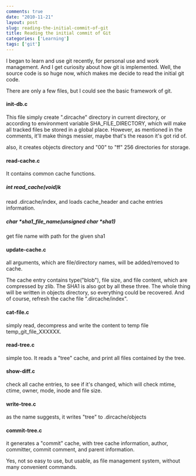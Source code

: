 ```yaml
---
comments: true
date: "2010-11-21"
layout: post
slug: reading-the-initial-commit-of-git
title: Reading the initial commit of Git
categories: ['Learning']
tags: ['git']
---
```


I began to learn and use git recently, for personal use and work management. And I get curiosity about how git is implemented. Well, the source code is so huge now, which makes me decide to read the initial git code.

There are only a few files, but I could see the basic framework of git.

#### init-db.c

This file simply create ".dircache" directory in current directory, or according to environment variable SHA_FILE_DIRECTORY, which will make all tracked files be stored in a global place. However, as mentioned in the comments, it'll make things messier, maybe that's the reason it's got rid of.

also, it creates objects directory and "00" to "ff" 256 directories for storage.

#### read-cache.c

It contains common cache functions.

##### int read_cache(void)k

read .dircache/index, and loads cache_header and cache entries information.

##### char *sha1_file_name(unsigned char *sha1)

get file name with path for the given sha1

#### update-cache.c

all arguments, which are file/directory names, will be added/removed to cache.

The cache entry contains type("blob"), file size, and file content, which are compressed by zlib. The SHA1 is also got by all these three. The whole thing will be written in objects directory, so everything could be recovered. And of course, refresh the cache file ".dircache/index".

#### cat-file.c

simply read, decompress and write the content to temp file temp_git_file_XXXXXX.

#### read-tree.c

simple too. It reads a "tree" cache, and print all files contained by the tree.

#### show-diff.c

check all cache entries, to see if it's changed, which will check mtime, ctime, owner, mode, inode and file size.

#### write-tree.c

as the name suggests, it writes "tree" to .dircache/objects

#### commit-tree.c

it generates a "commit" cache, with tree cache information, author, committer, commit comment, and parent information.

Yes, not so easy to use, but usable, as file management system, without many convenient commands.

